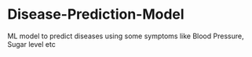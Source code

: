 # Disease-Prediction-Model
ML model to predict diseases using some symptoms like Blood Pressure, Sugar level etc
